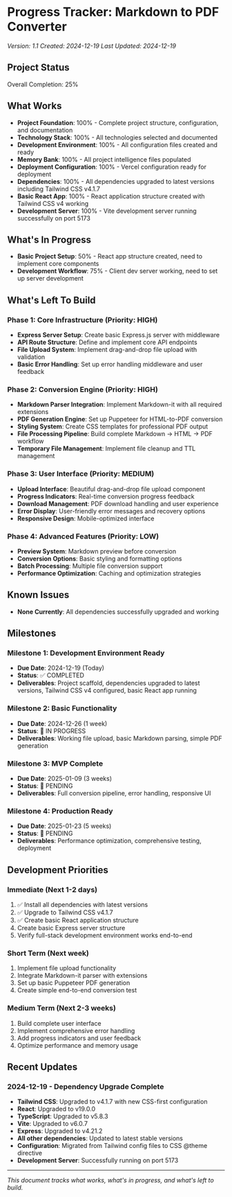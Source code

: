 # Progress Tracker: Markdown to PDF Converter

_Version: 1.1_
_Created: 2024-12-19_
_Last Updated: 2024-12-19_

## Project Status

Overall Completion: 25%

## What Works

- **Project Foundation**: 100% - Complete project structure, configuration, and documentation
- **Technology Stack**: 100% - All technologies selected and documented
- **Development Environment**: 100% - All configuration files created and ready
- **Memory Bank**: 100% - All project intelligence files populated
- **Deployment Configuration**: 100% - Vercel configuration ready for deployment
- **Dependencies**: 100% - All dependencies upgraded to latest versions including Tailwind CSS v4.1.7
- **Basic React App**: 100% - React application structure created with Tailwind CSS v4 working
- **Development Server**: 100% - Vite development server running successfully on port 5173

## What's In Progress

- **Basic Project Setup**: 50% - React app structure created, need to implement core components
- **Development Workflow**: 75% - Client dev server working, need to set up server development

## What's Left To Build

### Phase 1: Core Infrastructure (Priority: HIGH)

- **Express Server Setup**: Create basic Express.js server with middleware
- **API Route Structure**: Define and implement core API endpoints
- **File Upload System**: Implement drag-and-drop file upload with validation
- **Basic Error Handling**: Set up error handling middleware and user feedback

### Phase 2: Conversion Engine (Priority: HIGH)

- **Markdown Parser Integration**: Implement Markdown-it with all required extensions
- **PDF Generation Engine**: Set up Puppeteer for HTML-to-PDF conversion
- **Styling System**: Create CSS templates for professional PDF output
- **File Processing Pipeline**: Build complete Markdown → HTML → PDF workflow
- **Temporary File Management**: Implement file cleanup and TTL management

### Phase 3: User Interface (Priority: MEDIUM)

- **Upload Interface**: Beautiful drag-and-drop file upload component
- **Progress Indicators**: Real-time conversion progress feedback
- **Download Management**: PDF download handling and user experience
- **Error Display**: User-friendly error messages and recovery options
- **Responsive Design**: Mobile-optimized interface

### Phase 4: Advanced Features (Priority: LOW)

- **Preview System**: Markdown preview before conversion
- **Conversion Options**: Basic styling and formatting options
- **Batch Processing**: Multiple file conversion support
- **Performance Optimization**: Caching and optimization strategies

## Known Issues

- **None Currently**: All dependencies successfully upgraded and working

## Milestones

### Milestone 1: Development Environment Ready

- **Due Date**: 2024-12-19 (Today)
- **Status**: ✅ COMPLETED
- **Deliverables**: Project scaffold, dependencies upgraded to latest versions, Tailwind CSS v4 configured, basic React app running

### Milestone 2: Basic Functionality

- **Due Date**: 2024-12-26 (1 week)
- **Status**: 🔄 IN PROGRESS
- **Deliverables**: Working file upload, basic Markdown parsing, simple PDF generation

### Milestone 3: MVP Complete

- **Due Date**: 2025-01-09 (3 weeks)
- **Status**: 🔄 PENDING
- **Deliverables**: Full conversion pipeline, error handling, responsive UI

### Milestone 4: Production Ready

- **Due Date**: 2025-01-23 (5 weeks)
- **Status**: 🔄 PENDING
- **Deliverables**: Performance optimization, comprehensive testing, deployment

## Development Priorities

### Immediate (Next 1-2 days)

1. ✅ Install all dependencies with latest versions
2. ✅ Upgrade to Tailwind CSS v4.1.7
3. ✅ Create basic React application structure
4. Create basic Express server structure
5. Verify full-stack development environment works end-to-end

### Short Term (Next week)

1. Implement file upload functionality
2. Integrate Markdown-it parser with extensions
3. Set up basic Puppeteer PDF generation
4. Create simple end-to-end conversion test

### Medium Term (Next 2-3 weeks)

1. Build complete user interface
2. Implement comprehensive error handling
3. Add progress indicators and user feedback
4. Optimize performance and memory usage

## Recent Updates

### 2024-12-19 - Dependency Upgrade Complete

- **Tailwind CSS**: Upgraded to v4.1.7 with new CSS-first configuration
- **React**: Upgraded to v19.0.0
- **TypeScript**: Upgraded to v5.8.3
- **Vite**: Upgraded to v6.0.7
- **Express**: Upgraded to v4.21.2
- **All other dependencies**: Updated to latest stable versions
- **Configuration**: Migrated from Tailwind config files to CSS @theme directive
- **Development Server**: Successfully running on port 5173

---

_This document tracks what works, what's in progress, and what's left to build._
